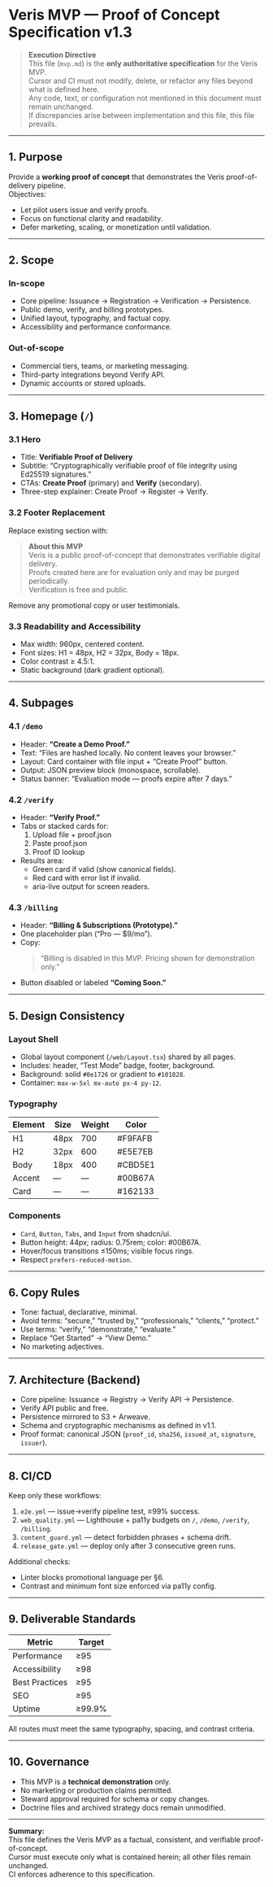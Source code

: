 # Veris MVP — Proof of Concept Specification v1.3

> **Execution Directive**  
> This file (`mvp.md`) is the **only authoritative specification** for the Veris MVP.  
> Cursor and CI must not modify, delete, or refactor any files beyond what is defined here.  
> Any code, text, or configuration not mentioned in this document must remain unchanged.  
> If discrepancies arise between implementation and this file, this file prevails.

---

## 1. Purpose
Provide a **working proof of concept** that demonstrates the Veris proof-of-delivery pipeline.  
Objectives:
- Let pilot users issue and verify proofs.  
- Focus on functional clarity and readability.  
- Defer marketing, scaling, or monetization until validation.

---

## 2. Scope

### In-scope
- Core pipeline: Issuance → Registration → Verification → Persistence.  
- Public demo, verify, and billing prototypes.  
- Unified layout, typography, and factual copy.  
- Accessibility and performance conformance.

### Out-of-scope
- Commercial tiers, teams, or marketing messaging.  
- Third-party integrations beyond Verify API.  
- Dynamic accounts or stored uploads.

---

## 3. Homepage (`/`)

### 3.1 Hero
- Title: **Verifiable Proof of Delivery**
- Subtitle: “Cryptographically verifiable proof of file integrity using Ed25519 signatures.”
- CTAs: **Create Proof** (primary) and **Verify** (secondary).
- Three-step explainer: Create Proof → Register → Verify.

### 3.2 Footer Replacement
Replace existing section with:

> **About this MVP**  
> Veris is a public proof-of-concept that demonstrates verifiable digital delivery.  
> Proofs created here are for evaluation only and may be purged periodically.  
> Verification is free and public.

Remove any promotional copy or user testimonials.

### 3.3 Readability and Accessibility
- Max width: 960px, centered content.  
- Font sizes: H1 = 48px, H2 = 32px, Body = 18px.  
- Color contrast ≥ 4.5:1.  
- Static background (dark gradient optional).

---

## 4. Subpages

### 4.1 `/demo`
- Header: **“Create a Demo Proof.”**
- Text: “Files are hashed locally. No content leaves your browser.”
- Layout: Card container with file input + “Create Proof” button.
- Output: JSON preview block (monospace, scrollable).  
- Status banner: “Evaluation mode — proofs expire after 7 days.”

### 4.2 `/verify`
- Header: **“Verify Proof.”**
- Tabs or stacked cards for:
  1. Upload file + proof.json
  2. Paste proof.json
  3. Proof ID lookup
- Results area:
  - Green card if valid (show canonical fields).
  - Red card with error list if invalid.
  - aria-live output for screen readers.

### 4.3 `/billing`
- Header: **“Billing & Subscriptions (Prototype).”**
- One placeholder plan (“Pro — $9/mo”).
- Copy:  
  > “Billing is disabled in this MVP. Pricing shown for demonstration only.”
- Button disabled or labeled **“Coming Soon.”**

---

## 5. Design Consistency

### Layout Shell
- Global layout component (`/web/Layout.tsx`) shared by all pages.  
- Includes: header, “Test Mode” badge, footer, background.  
- Background: solid `#0e1726` or gradient to `#101828`.  
- Container: `max-w-5xl mx-auto px-4 py-12`.

### Typography
| Element | Size | Weight | Color |
|----------|------|--------|--------|
| H1 | 48px | 700 | #F9FAFB |
| H2 | 32px | 600 | #E5E7EB |
| Body | 18px | 400 | #CBD5E1 |
| Accent | — | — | #00B67A |
| Card | — | — | #162133 |

### Components
- `Card`, `Button`, `Tabs`, and `Input` from shadcn/ui.  
- Button height: 44px; radius: 0.75rem; color: #00B67A.  
- Hover/focus transitions ≤150ms; visible focus rings.  
- Respect `prefers-reduced-motion`.

---

## 6. Copy Rules
- Tone: factual, declarative, minimal.  
- Avoid terms: “secure,” “trusted by,” “professionals,” “clients,” “protect.”  
- Use terms: “verify,” “demonstrate,” “evaluate.”  
- Replace “Get Started” → “View Demo.”  
- No marketing adjectives.

---

## 7. Architecture (Backend)
- Core pipeline: Issuance → Registry → Verify API → Persistence.  
- Verify API public and free.  
- Persistence mirrored to S3 + Arweave.  
- Schema and cryptographic mechanisms as defined in v1.1.  
- Proof format: canonical JSON (`proof_id`, `sha256`, `issued_at`, `signature`, `issuer`).

---

## 8. CI/CD
Keep only these workflows:
1. `e2e.yml` — issue→verify pipeline test, ≥99% success.  
2. `web_quality.yml` — Lighthouse + pa11y budgets on `/`, `/demo`, `/verify`, `/billing`.  
3. `content_guard.yml` — detect forbidden phrases + schema drift.  
4. `release_gate.yml` — deploy only after 3 consecutive green runs.

Additional checks:
- Linter blocks promotional language per §6.  
- Contrast and minimum font size enforced via pa11y config.

---

## 9. Deliverable Standards
| Metric | Target |
|---------|---------|
| Performance | ≥95 |
| Accessibility | ≥98 |
| Best Practices | ≥95 |
| SEO | ≥95 |
| Uptime | ≥99.9% |

All routes must meet the same typography, spacing, and contrast criteria.

---

## 10. Governance
- This MVP is a **technical demonstration** only.  
- No marketing or production claims permitted.  
- Steward approval required for schema or copy changes.  
- Doctrine files and archived strategy docs remain unmodified.

---

**Summary:**  
This file defines the Veris MVP as a factual, consistent, and verifiable proof-of-concept.  
Cursor must execute only what is contained herein; all other files remain unchanged.  
CI enforces adherence to this specification.
